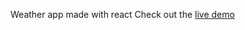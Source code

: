 Weather app made with react Check out the [live demo](https://weather-application-eight-pi.vercel.app/)
